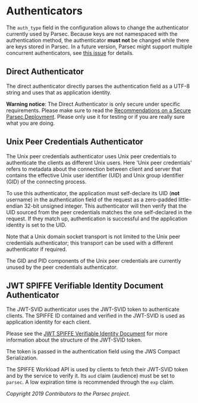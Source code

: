 # Authenticators

The `auth_type` field in the configuration allows to change the authenticator currently used by
Parsec. Because keys are not namespaced with the authentication method, the authenticator **must
not** be changed while there are keys stored in Parsec. In a future version, Parsec might support
multiple concurrent authenticators, see [this
issue](https://github.com/parallaxsecond/parsec/issues/271) for details.

## Direct Authenticator

The direct authenticator directly parses the authentication field as a UTF-8 string and uses that as
application identity.

**Warning notice**: The Direct Authenticator is only secure under specific requirements. Please make
sure to read the [Recommendations on a Secure Parsec
Deployment](../parsec_security/secure_deployment.md). Please only use it for testing or if you are
really sure what you are doing.

## Unix Peer Credentials Authenticator

The Unix peer credentials authenticator uses Unix peer credentials to authenticate the clients as
different Unix users. Here 'Unix peer credentials' refers to metadata about the connection between
client and server that contains the effective Unix user identifier (UID) and Unix group identifier
(GID) of the connecting process.

To use this authenticator, the application must self-declare its UID (**not** username) in the
authentication field of the request as a zero-padded little-endian 32-bit unsigned integer. This
authenticator will then verify that the UID sourced from the peer credentials matches the one
self-declared in the request. If they match up, authentication is successful and the application
identity is set to the UID.

Note that a Unix domain socket transport is not limited to the Unix peer credentials authenticator;
this transport can be used with a different authenticator if required.

The GID and PID components of the Unix peer credentials are currently unused by the peer credentials
authenticator.

## JWT SPIFFE Verifiable Identity Document Authenticator

The JWT-SVID authenticator uses the JWT-SVID token to authenticate clients. The SPIFFE ID contained
and verified in the JWT-SVID is used as application identity for each client.

Please see the [JWT SPIFFE Verifiable Identity
Document](https://github.com/spiffe/spiffe/blob/master/standards/JWT-SVID.md) for more information
about the structure of the JWT-SVID token.

The token is passed in the authentication field using the JWS Compact Serialization.

The SPIFFE Workload API is used by clients to fetch their JWT-SVID token and by the service to
verify it. Its `aud` claim (audience) must be set to `parsec`. A low expiration time is recommended
through the `exp` claim.

*Copyright 2019 Contributors to the Parsec project.*
